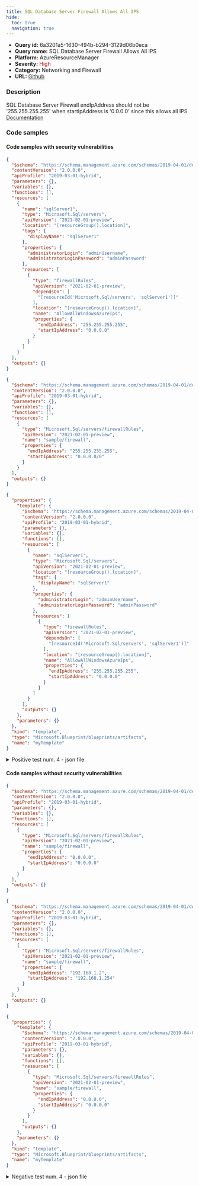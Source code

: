 ```yaml
---
title: SQL Database Server Firewall Allows All IPS
hide:
  toc: true
  navigation: true
---
```


<style>
  .highlight .hll {
    background-color: #ff171742;
  }
  .md-content {
    max-width: 1100px;
    margin: 0 auto;
  }
</style>

-   **Query id:** 6a3201a5-1630-494b-b294-3129d06b0eca
-   **Query name:** SQL Database Server Firewall Allows All IPS
-   **Platform:** AzureResourceManager
-   **Severity:** <span style="color:#C00">High</span>
-   **Category:** Networking and Firewall
-   **URL:** [Github](https://github.com/Checkmarx/kics/tree/master/assets/queries/azureResourceManager/sql_database_server_firewall_allows_all_ips)

### Description
SQL Database Server Firewall endIpAddress should not be '255.255.255.255' when startIpAddress is '0.0.0.0' since this allows all IPS<br>
[Documentation](https://docs.microsoft.com/en-us/azure/templates/microsoft.sql/2014-04-01/servers/firewallrules?tabs=json)

### Code samples
#### Code samples with security vulnerabilities
```json title="Positive test num. 1 - json file" hl_lines="31"
{
  "$schema": "https://schema.management.azure.com/schemas/2019-04-01/deploymentTemplate.json#",
  "contentVersion": "2.0.0.0",
  "apiProfile": "2019-03-01-hybrid",
  "parameters": {},
  "variables": {},
  "functions": [],
  "resources": [
    {
      "name": "sqlServer1",
      "type": "Microsoft.Sql/servers",
      "apiVersion": "2021-02-01-preview",
      "location": "[resourceGroup().location]",
      "tags": {
        "displayName": "sqlServer1"
      },
      "properties": {
        "administratorLogin": "adminUsername",
        "administratorLoginPassword": "adminPassword"
      },
      "resources": [
        {
          "type": "firewallRules",
          "apiVersion": "2021-02-01-preview",
          "dependsOn": [
            "[resourceId('Microsoft.Sql/servers', 'sqlServer1')]"
          ],
          "location": "[resourceGroup().location]",
          "name": "AllowAllWindowsAzureIps",
          "properties": {
            "endIpAddress": "255.255.255.255",
            "startIpAddress": "0.0.0.0"
          }
        }
      ]
    }
  ],
  "outputs": {}
}

```
```json title="Positive test num. 2 - json file" hl_lines="14"
{
  "$schema": "https://schema.management.azure.com/schemas/2019-04-01/deploymentTemplate.json#",
  "contentVersion": "2.0.0.0",
  "apiProfile": "2019-03-01-hybrid",
  "parameters": {},
  "variables": {},
  "functions": [],
  "resources": [
    {
      "type": "Microsoft.Sql/servers/firewallRules",
      "apiVersion": "2021-02-01-preview",
      "name": "sample/firewall",
      "properties": {
        "endIpAddress": "255.255.255.255",
        "startIpAddress": "0.0.0.0/0"
      }
    }
  ],
  "outputs": {}
}

```
```json title="Positive test num. 3 - json file" hl_lines="33"
{
  "properties": {
    "template": {
      "$schema": "https://schema.management.azure.com/schemas/2019-04-01/deploymentTemplate.json#",
      "contentVersion": "2.0.0.0",
      "apiProfile": "2019-03-01-hybrid",
      "parameters": {},
      "variables": {},
      "functions": [],
      "resources": [
        {
          "name": "sqlServer1",
          "type": "Microsoft.Sql/servers",
          "apiVersion": "2021-02-01-preview",
          "location": "[resourceGroup().location]",
          "tags": {
            "displayName": "sqlServer1"
          },
          "properties": {
            "administratorLogin": "adminUsername",
            "administratorLoginPassword": "adminPassword"
          },
          "resources": [
            {
              "type": "firewallRules",
              "apiVersion": "2021-02-01-preview",
              "dependsOn": [
                "[resourceId('Microsoft.Sql/servers', 'sqlServer1')]"
              ],
              "location": "[resourceGroup().location]",
              "name": "AllowAllWindowsAzureIps",
              "properties": {
                "endIpAddress": "255.255.255.255",
                "startIpAddress": "0.0.0.0"
              }
            }
          ]
        }
      ],
      "outputs": {}
    },
    "parameters": {}
  },
  "kind": "template",
  "type": "Microsoft.Blueprint/blueprints/artifacts",
  "name": "myTemplate"
}

```
<details><summary>Positive test num. 4 - json file</summary>

```json hl_lines="16"
{
  "properties": {
    "template": {
      "$schema": "https://schema.management.azure.com/schemas/2019-04-01/deploymentTemplate.json#",
      "contentVersion": "2.0.0.0",
      "apiProfile": "2019-03-01-hybrid",
      "parameters": {},
      "variables": {},
      "functions": [],
      "resources": [
        {
          "type": "Microsoft.Sql/servers/firewallRules",
          "apiVersion": "2021-02-01-preview",
          "name": "sample/firewall",
          "properties": {
            "endIpAddress": "255.255.255.255",
            "startIpAddress": "0.0.0.0/0"
          }
        }
      ],
      "outputs": {}
    },
    "parameters": {}
  },
  "kind": "template",
  "type": "Microsoft.Blueprint/blueprints/artifacts",
  "name": "myTemplate"
}

```
</details>


#### Code samples without security vulnerabilities
```json title="Negative test num. 1 - json file"
{
  "$schema": "https://schema.management.azure.com/schemas/2019-04-01/deploymentTemplate.json#",
  "contentVersion": "2.0.0.0",
  "apiProfile": "2019-03-01-hybrid",
  "parameters": {},
  "variables": {},
  "functions": [],
  "resources": [
    {
      "type": "Microsoft.Sql/servers/firewallRules",
      "apiVersion": "2021-02-01-preview",
      "name": "sample/firewall",
      "properties": {
        "endIpAddress": "0.0.0.0",
        "startIpAddress": "0.0.0.0"
      }
    }
  ],
  "outputs": {}
}

```
```json title="Negative test num. 2 - json file"
{
  "$schema": "https://schema.management.azure.com/schemas/2019-04-01/deploymentTemplate.json#",
  "contentVersion": "2.0.0.0",
  "apiProfile": "2019-03-01-hybrid",
  "parameters": {},
  "variables": {},
  "functions": [],
  "resources": [
    {
      "type": "Microsoft.Sql/servers/firewallRules",
      "apiVersion": "2021-02-01-preview",
      "name": "sample/firewall",
      "properties": {
        "endIpAddress": "192.168.1.2",
        "startIpAddress": "192.168.1.254"
      }
    }
  ],
  "outputs": {}
}

```
```json title="Negative test num. 3 - json file"
{
  "properties": {
    "template": {
      "$schema": "https://schema.management.azure.com/schemas/2019-04-01/deploymentTemplate.json#",
      "contentVersion": "2.0.0.0",
      "apiProfile": "2019-03-01-hybrid",
      "parameters": {},
      "variables": {},
      "functions": [],
      "resources": [
        {
          "type": "Microsoft.Sql/servers/firewallRules",
          "apiVersion": "2021-02-01-preview",
          "name": "sample/firewall",
          "properties": {
            "endIpAddress": "0.0.0.0",
            "startIpAddress": "0.0.0.0"
          }
        }
      ],
      "outputs": {}
    },
    "parameters": {}
  },
  "kind": "template",
  "type": "Microsoft.Blueprint/blueprints/artifacts",
  "name": "myTemplate"
}

```
<details><summary>Negative test num. 4 - json file</summary>

```json
{
  "properties": {
    "template": {
      "$schema": "https://schema.management.azure.com/schemas/2019-04-01/deploymentTemplate.json#",
      "contentVersion": "2.0.0.0",
      "apiProfile": "2019-03-01-hybrid",
      "parameters": {},
      "variables": {},
      "functions": [],
      "resources": [
        {
          "type": "Microsoft.Sql/servers/firewallRules",
          "apiVersion": "2021-02-01-preview",
          "name": "sample/firewall",
          "properties": {
            "endIpAddress": "192.168.1.2",
            "startIpAddress": "192.168.1.254"
          }
        }
      ],
      "outputs": {}
    },
    "parameters": {}
  },
  "kind": "template",
  "type": "Microsoft.Blueprint/blueprints/artifacts",
  "name": "myTemplate"
}

```
</details>

